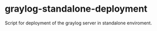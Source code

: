 # graylog-standalone-deployment
Script for deployment of the graylog server in standalone enviroment.
